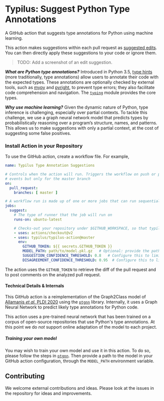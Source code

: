 # Typilus: Suggest Python Type Annotations

A GitHub action that suggests type annotations for Python using machine learning.

This action makes suggestions within each pull request as
[suggested edits](https://help.github.com/en/github/collaborating-with-issues-and-pull-requests/incorporating-feedback-in-your-pull-request#applying-a-suggested-change).
You can then directly apply these suggestions to your code or ignore them.

> TODO: Add a screenshot of an edit suggestion.

***What are Python type annotations?***
Introduced in Python 3.5, [type hints](https://www.python.org/dev/peps/pep-0484/)
(more traditionally, type annotations) allow users
to annotate their code with the expected types. These annotations are
optionally checked by external tools, such as [mypy](http://www.mypy-lang.org/) and [pyright](https://github.com/Microsoft/pyright),
to prevent type errors; they also facilitate code comprehension and navigation.
The [`typing`](https://docs.python.org/3/library/typing.html) module
provides the core types.

***Why use machine learning?***
Given the dynamic nature of Python, type inference is challenging,
especially over partial contexts. To tackle this challenge, we use a graph neural
network model that predicts types by probabilistically reasoning over
a program’s structure, names, and patterns. This allows us to make
suggestions with only a partial context, at the cost of suggesting some false
positives.


### Install Action in your Repository

To use the GitHub action, create a workflow file. For example,
```yaml
name: Typilus Type Annotation Suggestions

# Controls when the action will run. Triggers the workflow on push or pull request
# events but only for the master branch
on:
  pull_request:
    branches: [ master ]

# A workflow run is made up of one or more jobs that can run sequentially or in parallel
jobs:
  suggest:
    # The type of runner that the job will run on
    runs-on: ubuntu-latest

    # Checks-out your repository under $GITHUB_WORKSPACE, so that typilus can access it.
    - uses: actions/checkout@v2
    - uses: typilus/typilus-action@master
      env:
        GITHUB_TOKEN: ${{ secrets.GITHUB_TOKEN }}
        MODEL_PATH: path/to/model.pkl.gz   # Optional: provide the path of a custom model instead of the pre-trained model.
        SUGGESTION_CONFIDENCE_THRESHOLD: 0.8   # Configure this to limit the confidence of suggestions on un-annotated locations. A float in [0, 1]. Default 0.8
        DISAGREEMENT_CONFIDENCE_THRESHOLD: 0.95  # Configure this to limit the confidence of suggestions on annotated locations.  A float in [0, 1]. Default 0.95
```
The action uses the `GITHUB_TOKEN` to retrieve the diff of the pull request
and to post comments on the analyzed pull request.



#### Technical Details & Internals
This GitHub action is a reimplementation of the Graph2Class model of
[Allamanis _et al._ PLDI 2020](https://arxiv.org/abs/2004.10657) using the
[`ptgnn`](https://github.com/microsoft/ptgnn/) library. Internally, it
uses a Graph Neural Network to predict likely type annotations for Python
code.

This action uses a pre-trained neural network that has been trained on
a corpus of open-source repositories that use Python's type annotations.
At this point we do _not_ support online adaptation of the model to each project.


##### Training your own model
You may wish to train your own model and use it in this action. To
do so, please follow the steps in [`ptgnn`](https://github.com/microsoft/ptgnn/).
Then provide a path to the model in your GitHub action configuration, through the
`MODEL_PATH` environment variable.


## Contributing
We welcome external contributions and ideas. Please look at the issues in the repository
for ideas and improvements.

